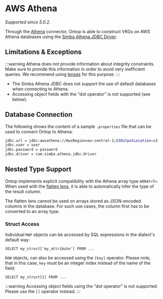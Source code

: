 # AWS Athena
*Supported since 5.0.2.*

Through the [Athena](https://aws.amazon.com/athena/) connector, Ontop is able to construct VKGs on AWS Athena databases using the [Simba Athena JDBC Driver](https://docs.aws.amazon.com/athena/latest/ug/connect-with-jdbc.html).

## Limitations & Exceptions

:::warning
Athena does not provide information about integrity constraints. Make sure to provide this information in order to avoid very inefficient queries. 
We recommend using [lenses](/guide/advanced/lenses) for this purpose.
:::

- The Simba Athena JDBC does not support the use of default databases when connecting to Athena.
- Accessing object fields with the "dot operator" is not supported (see below).

## Database Connection

The following shows the content of a sample `.properties` file that can be used to connect Ontop to Athena:

```bash
jdbc.url = jdbc:awsathena://AwsRegion=eu-central-1;S3OutputLocation=s3://result-location
jdbc.user = user
jdbc.password = password
jdbc.driver = com.simba.athena.jdbc.Driver
```

## Nested Type Support

Ontop implements explicit compatibility with the Athena array type `ARRAY<T>`. When used with the [flatten lens](/guide/advanced/lenses#flattenlens), it is able to automatically infer the type of the result column.

The flatten lens cannot be used on arrays stored as JSON-encoded columns in the database. For such use cases, the column first has to be converted to an array type.

### Struct Access
 Individual `MAP` objects can be accessed by SQL expressions in the dialect's default way:
```
SELECT my_struct['my_attribute'] FROM ...
```

`ROW` objects, can also be accessed using the `[key]` operator. Please note, that in this case, `key` must be an integer index instead of the name of the field:
```
SELECT my_struct[1] FROM ...
```

:::warning
Accessing object fields using the "dot operator" is not supported. Please use the `[]` operator instead.
:::